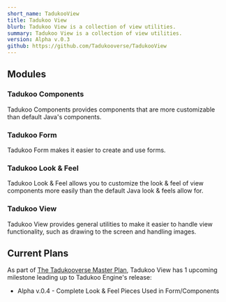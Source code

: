 ```yaml
---
short_name: TadukooView
title: Tadukoo View
blurb: Tadukoo View is a collection of view utilities.
summary: Tadukoo View is a collection of view utilities.
version: Alpha v.0.3
github: https://github.com/Tadukooverse/TadukooView
---
```

## Modules
### Tadukoo Components
Tadukoo Components provides components that are more customizable than default Java's components.

### Tadukoo Form
Tadukoo Form makes it easier to create and use forms.

### Tadukoo Look & Feel
Tadukoo Look & Feel allows you to customize the look & feel of view components more easily than the default Java 
look & feels allow for.

### Tadukoo View
Tadukoo View provides general utilities to make it easier to handle view functionality, such as drawing to the 
screen and handling images.

## Current Plans
As part of [The Tadukooverse Master Plan](/about/Tadukooverse-Master-Plan.html), Tadukoo View has 1 upcoming milestone leading up to Tadukoo Engine's release:
* Alpha v.0.4 - Complete Look & Feel Pieces Used in Form/Components
